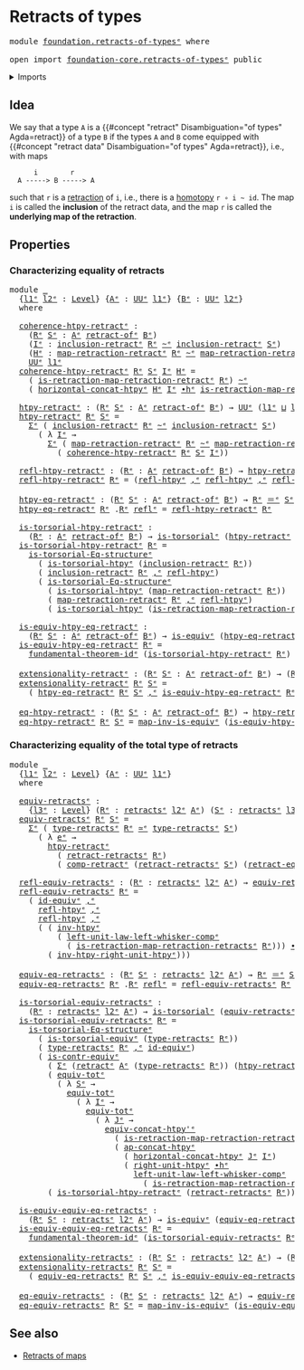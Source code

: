 # Retracts of types

<pre class="Agda"><a id="30" class="Keyword">module</a> <a id="37" href="foundation.retracts-of-types%25E1%25B5%2589.html" class="Module">foundation.retracts-of-typesᵉ</a> <a id="67" class="Keyword">where</a>

<a id="74" class="Keyword">open</a> <a id="79" class="Keyword">import</a> <a id="86" href="foundation-core.retracts-of-types%25E1%25B5%2589.html" class="Module">foundation-core.retracts-of-typesᵉ</a> <a id="121" class="Keyword">public</a>
</pre>
<details><summary>Imports</summary>

<pre class="Agda"><a id="178" class="Keyword">open</a> <a id="183" class="Keyword">import</a> <a id="190" href="foundation.dependent-pair-types%25E1%25B5%2589.html" class="Module">foundation.dependent-pair-typesᵉ</a>
<a id="223" class="Keyword">open</a> <a id="228" class="Keyword">import</a> <a id="235" href="foundation.equivalences%25E1%25B5%2589.html" class="Module">foundation.equivalencesᵉ</a>
<a id="260" class="Keyword">open</a> <a id="265" class="Keyword">import</a> <a id="272" href="foundation.fundamental-theorem-of-identity-types%25E1%25B5%2589.html" class="Module">foundation.fundamental-theorem-of-identity-typesᵉ</a>
<a id="322" class="Keyword">open</a> <a id="327" class="Keyword">import</a> <a id="334" href="foundation.homotopies%25E1%25B5%2589.html" class="Module">foundation.homotopiesᵉ</a>
<a id="357" class="Keyword">open</a> <a id="362" class="Keyword">import</a> <a id="369" href="foundation.homotopy-algebra%25E1%25B5%2589.html" class="Module">foundation.homotopy-algebraᵉ</a>
<a id="398" class="Keyword">open</a> <a id="403" class="Keyword">import</a> <a id="410" href="foundation.homotopy-induction%25E1%25B5%2589.html" class="Module">foundation.homotopy-inductionᵉ</a>
<a id="441" class="Keyword">open</a> <a id="446" class="Keyword">import</a> <a id="453" href="foundation.structure-identity-principle%25E1%25B5%2589.html" class="Module">foundation.structure-identity-principleᵉ</a>
<a id="494" class="Keyword">open</a> <a id="499" class="Keyword">import</a> <a id="506" href="foundation.univalence%25E1%25B5%2589.html" class="Module">foundation.univalenceᵉ</a>
<a id="529" class="Keyword">open</a> <a id="534" class="Keyword">import</a> <a id="541" href="foundation.universe-levels%25E1%25B5%2589.html" class="Module">foundation.universe-levelsᵉ</a>
<a id="569" class="Keyword">open</a> <a id="574" class="Keyword">import</a> <a id="581" href="foundation.whiskering-homotopies-composition%25E1%25B5%2589.html" class="Module">foundation.whiskering-homotopies-compositionᵉ</a>

<a id="628" class="Keyword">open</a> <a id="633" class="Keyword">import</a> <a id="640" href="foundation-core.contractible-types%25E1%25B5%2589.html" class="Module">foundation-core.contractible-typesᵉ</a>
<a id="676" class="Keyword">open</a> <a id="681" class="Keyword">import</a> <a id="688" href="foundation-core.functoriality-dependent-pair-types%25E1%25B5%2589.html" class="Module">foundation-core.functoriality-dependent-pair-typesᵉ</a>
<a id="740" class="Keyword">open</a> <a id="745" class="Keyword">import</a> <a id="752" href="foundation-core.identity-types%25E1%25B5%2589.html" class="Module">foundation-core.identity-typesᵉ</a>
<a id="784" class="Keyword">open</a> <a id="789" class="Keyword">import</a> <a id="796" href="foundation-core.torsorial-type-families%25E1%25B5%2589.html" class="Module">foundation-core.torsorial-type-familiesᵉ</a>
</pre>
</details>

## Idea

We say that a type `A` is a
{{#concept "retract" Disambiguation="of types" Agda=retract}} of a type `B` if
the types `A` and `B` come equipped with
{{#concept "retract data" Disambiguation="of types" Agda=retract}}, i.e., with
maps

```text
      i        r
  A -----> B -----> A
```

such that `r` is a [retraction](foundation-core.retractions.md) of `i`, i.e.,
there is a [homotopy](foundation-core.homotopies.md) `r ∘ i ~ id`. The map `i`
is called the **inclusion** of the retract data, and the map `r` is called the
**underlying map of the retraction**.

## Properties

### Characterizing equality of retracts

<pre class="Agda"><a id="1487" class="Keyword">module</a> <a id="1494" href="foundation.retracts-of-types%25E1%25B5%2589.html#1494" class="Module">_</a>
  <a id="1498" class="Symbol">{</a><a id="1499" href="foundation.retracts-of-types%25E1%25B5%2589.html#1499" class="Bound">l1ᵉ</a> <a id="1503" href="foundation.retracts-of-types%25E1%25B5%2589.html#1503" class="Bound">l2ᵉ</a> <a id="1507" class="Symbol">:</a> <a id="1509" href="Agda.Primitive.html#742" class="Postulate">Level</a><a id="1514" class="Symbol">}</a> <a id="1516" class="Symbol">{</a><a id="1517" href="foundation.retracts-of-types%25E1%25B5%2589.html#1517" class="Bound">Aᵉ</a> <a id="1520" class="Symbol">:</a> <a id="1522" href="Agda.Primitive.html#429" class="Primitive">UUᵉ</a> <a id="1526" href="foundation.retracts-of-types%25E1%25B5%2589.html#1499" class="Bound">l1ᵉ</a><a id="1529" class="Symbol">}</a> <a id="1531" class="Symbol">{</a><a id="1532" href="foundation.retracts-of-types%25E1%25B5%2589.html#1532" class="Bound">Bᵉ</a> <a id="1535" class="Symbol">:</a> <a id="1537" href="Agda.Primitive.html#429" class="Primitive">UUᵉ</a> <a id="1541" href="foundation.retracts-of-types%25E1%25B5%2589.html#1503" class="Bound">l2ᵉ</a><a id="1544" class="Symbol">}</a>
  <a id="1548" class="Keyword">where</a>

  <a id="1557" href="foundation.retracts-of-types%25E1%25B5%2589.html#1557" class="Function">coherence-htpy-retractᵉ</a> <a id="1581" class="Symbol">:</a>
    <a id="1587" class="Symbol">(</a><a id="1588" href="foundation.retracts-of-types%25E1%25B5%2589.html#1588" class="Bound">Rᵉ</a> <a id="1591" href="foundation.retracts-of-types%25E1%25B5%2589.html#1591" class="Bound">Sᵉ</a> <a id="1594" class="Symbol">:</a> <a id="1596" href="foundation.retracts-of-types%25E1%25B5%2589.html#1517" class="Bound">Aᵉ</a> <a id="1599" href="foundation-core.retracts-of-types%25E1%25B5%2589.html#1785" class="Function Operator">retract-ofᵉ</a> <a id="1611" href="foundation.retracts-of-types%25E1%25B5%2589.html#1532" class="Bound">Bᵉ</a><a id="1613" class="Symbol">)</a>
    <a id="1619" class="Symbol">(</a><a id="1620" href="foundation.retracts-of-types%25E1%25B5%2589.html#1620" class="Bound">Iᵉ</a> <a id="1623" class="Symbol">:</a> <a id="1625" href="foundation-core.retracts-of-types%25E1%25B5%2589.html#1987" class="Function">inclusion-retractᵉ</a> <a id="1644" href="foundation.retracts-of-types%25E1%25B5%2589.html#1588" class="Bound">Rᵉ</a> <a id="1647" href="foundation-core.homotopies%25E1%25B5%2589.html#2800" class="Function Operator">~ᵉ</a> <a id="1650" href="foundation-core.retracts-of-types%25E1%25B5%2589.html#1987" class="Function">inclusion-retractᵉ</a> <a id="1669" href="foundation.retracts-of-types%25E1%25B5%2589.html#1591" class="Bound">Sᵉ</a><a id="1671" class="Symbol">)</a>
    <a id="1677" class="Symbol">(</a><a id="1678" href="foundation.retracts-of-types%25E1%25B5%2589.html#1678" class="Bound">Hᵉ</a> <a id="1681" class="Symbol">:</a> <a id="1683" href="foundation-core.retracts-of-types%25E1%25B5%2589.html#2138" class="Function">map-retraction-retractᵉ</a> <a id="1707" href="foundation.retracts-of-types%25E1%25B5%2589.html#1588" class="Bound">Rᵉ</a> <a id="1710" href="foundation-core.homotopies%25E1%25B5%2589.html#2800" class="Function Operator">~ᵉ</a> <a id="1713" href="foundation-core.retracts-of-types%25E1%25B5%2589.html#2138" class="Function">map-retraction-retractᵉ</a> <a id="1737" href="foundation.retracts-of-types%25E1%25B5%2589.html#1591" class="Bound">Sᵉ</a><a id="1739" class="Symbol">)</a> <a id="1741" class="Symbol">→</a>
    <a id="1747" href="Agda.Primitive.html#429" class="Primitive">UUᵉ</a> <a id="1751" href="foundation.retracts-of-types%25E1%25B5%2589.html#1499" class="Bound">l1ᵉ</a>
  <a id="1757" href="foundation.retracts-of-types%25E1%25B5%2589.html#1557" class="Function">coherence-htpy-retractᵉ</a> <a id="1781" href="foundation.retracts-of-types%25E1%25B5%2589.html#1781" class="Bound">Rᵉ</a> <a id="1784" href="foundation.retracts-of-types%25E1%25B5%2589.html#1784" class="Bound">Sᵉ</a> <a id="1787" href="foundation.retracts-of-types%25E1%25B5%2589.html#1787" class="Bound">Iᵉ</a> <a id="1790" href="foundation.retracts-of-types%25E1%25B5%2589.html#1790" class="Bound">Hᵉ</a> <a id="1793" class="Symbol">=</a>
    <a id="1799" class="Symbol">(</a> <a id="1801" href="foundation-core.retracts-of-types%25E1%25B5%2589.html#2258" class="Function">is-retraction-map-retraction-retractᵉ</a> <a id="1839" href="foundation.retracts-of-types%25E1%25B5%2589.html#1781" class="Bound">Rᵉ</a><a id="1841" class="Symbol">)</a> <a id="1843" href="foundation-core.homotopies%25E1%25B5%2589.html#2800" class="Function Operator">~ᵉ</a>
    <a id="1850" class="Symbol">(</a> <a id="1852" href="foundation.homotopy-algebra%25E1%25B5%2589.html#895" class="Function">horizontal-concat-htpyᵉ</a> <a id="1876" href="foundation.retracts-of-types%25E1%25B5%2589.html#1790" class="Bound">Hᵉ</a> <a id="1879" href="foundation.retracts-of-types%25E1%25B5%2589.html#1787" class="Bound">Iᵉ</a> <a id="1882" href="foundation-core.homotopies%25E1%25B5%2589.html#3445" class="Function Operator">∙hᵉ</a> <a id="1886" href="foundation-core.retracts-of-types%25E1%25B5%2589.html#2258" class="Function">is-retraction-map-retraction-retractᵉ</a> <a id="1924" href="foundation.retracts-of-types%25E1%25B5%2589.html#1784" class="Bound">Sᵉ</a><a id="1926" class="Symbol">)</a>

  <a id="1931" href="foundation.retracts-of-types%25E1%25B5%2589.html#1931" class="Function">htpy-retractᵉ</a> <a id="1945" class="Symbol">:</a> <a id="1947" class="Symbol">(</a><a id="1948" href="foundation.retracts-of-types%25E1%25B5%2589.html#1948" class="Bound">Rᵉ</a> <a id="1951" href="foundation.retracts-of-types%25E1%25B5%2589.html#1951" class="Bound">Sᵉ</a> <a id="1954" class="Symbol">:</a> <a id="1956" href="foundation.retracts-of-types%25E1%25B5%2589.html#1517" class="Bound">Aᵉ</a> <a id="1959" href="foundation-core.retracts-of-types%25E1%25B5%2589.html#1785" class="Function Operator">retract-ofᵉ</a> <a id="1971" href="foundation.retracts-of-types%25E1%25B5%2589.html#1532" class="Bound">Bᵉ</a><a id="1973" class="Symbol">)</a> <a id="1975" class="Symbol">→</a> <a id="1977" href="Agda.Primitive.html#429" class="Primitive">UUᵉ</a> <a id="1981" class="Symbol">(</a><a id="1982" href="foundation.retracts-of-types%25E1%25B5%2589.html#1499" class="Bound">l1ᵉ</a> <a id="1986" href="Agda.Primitive.html#961" class="Primitive Operator">⊔</a> <a id="1988" href="foundation.retracts-of-types%25E1%25B5%2589.html#1503" class="Bound">l2ᵉ</a><a id="1991" class="Symbol">)</a>
  <a id="1995" href="foundation.retracts-of-types%25E1%25B5%2589.html#1931" class="Function">htpy-retractᵉ</a> <a id="2009" href="foundation.retracts-of-types%25E1%25B5%2589.html#2009" class="Bound">Rᵉ</a> <a id="2012" href="foundation.retracts-of-types%25E1%25B5%2589.html#2012" class="Bound">Sᵉ</a> <a id="2015" class="Symbol">=</a>
    <a id="2021" href="foundation.dependent-pair-types%25E1%25B5%2589.html#585" class="Record">Σᵉ</a> <a id="2024" class="Symbol">(</a> <a id="2026" href="foundation-core.retracts-of-types%25E1%25B5%2589.html#1987" class="Function">inclusion-retractᵉ</a> <a id="2045" href="foundation.retracts-of-types%25E1%25B5%2589.html#2009" class="Bound">Rᵉ</a> <a id="2048" href="foundation-core.homotopies%25E1%25B5%2589.html#2800" class="Function Operator">~ᵉ</a> <a id="2051" href="foundation-core.retracts-of-types%25E1%25B5%2589.html#1987" class="Function">inclusion-retractᵉ</a> <a id="2070" href="foundation.retracts-of-types%25E1%25B5%2589.html#2012" class="Bound">Sᵉ</a><a id="2072" class="Symbol">)</a>
      <a id="2080" class="Symbol">(</a> <a id="2082" class="Symbol">λ</a> <a id="2084" href="foundation.retracts-of-types%25E1%25B5%2589.html#2084" class="Bound">Iᵉ</a> <a id="2087" class="Symbol">→</a>
        <a id="2097" href="foundation.dependent-pair-types%25E1%25B5%2589.html#585" class="Record">Σᵉ</a> <a id="2100" class="Symbol">(</a> <a id="2102" href="foundation-core.retracts-of-types%25E1%25B5%2589.html#2138" class="Function">map-retraction-retractᵉ</a> <a id="2126" href="foundation.retracts-of-types%25E1%25B5%2589.html#2009" class="Bound">Rᵉ</a> <a id="2129" href="foundation-core.homotopies%25E1%25B5%2589.html#2800" class="Function Operator">~ᵉ</a> <a id="2132" href="foundation-core.retracts-of-types%25E1%25B5%2589.html#2138" class="Function">map-retraction-retractᵉ</a> <a id="2156" href="foundation.retracts-of-types%25E1%25B5%2589.html#2012" class="Bound">Sᵉ</a><a id="2158" class="Symbol">)</a>
          <a id="2170" class="Symbol">(</a> <a id="2172" href="foundation.retracts-of-types%25E1%25B5%2589.html#1557" class="Function">coherence-htpy-retractᵉ</a> <a id="2196" href="foundation.retracts-of-types%25E1%25B5%2589.html#2009" class="Bound">Rᵉ</a> <a id="2199" href="foundation.retracts-of-types%25E1%25B5%2589.html#2012" class="Bound">Sᵉ</a> <a id="2202" href="foundation.retracts-of-types%25E1%25B5%2589.html#2084" class="Bound">Iᵉ</a><a id="2204" class="Symbol">))</a>

  <a id="2210" href="foundation.retracts-of-types%25E1%25B5%2589.html#2210" class="Function">refl-htpy-retractᵉ</a> <a id="2229" class="Symbol">:</a> <a id="2231" class="Symbol">(</a><a id="2232" href="foundation.retracts-of-types%25E1%25B5%2589.html#2232" class="Bound">Rᵉ</a> <a id="2235" class="Symbol">:</a> <a id="2237" href="foundation.retracts-of-types%25E1%25B5%2589.html#1517" class="Bound">Aᵉ</a> <a id="2240" href="foundation-core.retracts-of-types%25E1%25B5%2589.html#1785" class="Function Operator">retract-ofᵉ</a> <a id="2252" href="foundation.retracts-of-types%25E1%25B5%2589.html#1532" class="Bound">Bᵉ</a><a id="2254" class="Symbol">)</a> <a id="2256" class="Symbol">→</a> <a id="2258" href="foundation.retracts-of-types%25E1%25B5%2589.html#1931" class="Function">htpy-retractᵉ</a> <a id="2272" href="foundation.retracts-of-types%25E1%25B5%2589.html#2232" class="Bound">Rᵉ</a> <a id="2275" href="foundation.retracts-of-types%25E1%25B5%2589.html#2232" class="Bound">Rᵉ</a>
  <a id="2280" href="foundation.retracts-of-types%25E1%25B5%2589.html#2210" class="Function">refl-htpy-retractᵉ</a> <a id="2299" href="foundation.retracts-of-types%25E1%25B5%2589.html#2299" class="Bound">Rᵉ</a> <a id="2302" class="Symbol">=</a> <a id="2304" class="Symbol">(</a><a id="2305" href="foundation-core.homotopies%25E1%25B5%2589.html#3017" class="Function">refl-htpyᵉ</a> <a id="2316" href="foundation.dependent-pair-types%25E1%25B5%2589.html#788" class="InductiveConstructor Operator">,ᵉ</a> <a id="2319" href="foundation-core.homotopies%25E1%25B5%2589.html#3017" class="Function">refl-htpyᵉ</a> <a id="2330" href="foundation.dependent-pair-types%25E1%25B5%2589.html#788" class="InductiveConstructor Operator">,ᵉ</a> <a id="2333" href="foundation-core.homotopies%25E1%25B5%2589.html#3017" class="Function">refl-htpyᵉ</a><a id="2343" class="Symbol">)</a>

  <a id="2348" href="foundation.retracts-of-types%25E1%25B5%2589.html#2348" class="Function">htpy-eq-retractᵉ</a> <a id="2365" class="Symbol">:</a> <a id="2367" class="Symbol">(</a><a id="2368" href="foundation.retracts-of-types%25E1%25B5%2589.html#2368" class="Bound">Rᵉ</a> <a id="2371" href="foundation.retracts-of-types%25E1%25B5%2589.html#2371" class="Bound">Sᵉ</a> <a id="2374" class="Symbol">:</a> <a id="2376" href="foundation.retracts-of-types%25E1%25B5%2589.html#1517" class="Bound">Aᵉ</a> <a id="2379" href="foundation-core.retracts-of-types%25E1%25B5%2589.html#1785" class="Function Operator">retract-ofᵉ</a> <a id="2391" href="foundation.retracts-of-types%25E1%25B5%2589.html#1532" class="Bound">Bᵉ</a><a id="2393" class="Symbol">)</a> <a id="2395" class="Symbol">→</a> <a id="2397" href="foundation.retracts-of-types%25E1%25B5%2589.html#2368" class="Bound">Rᵉ</a> <a id="2400" href="foundation-core.identity-types%25E1%25B5%2589.html#2730" class="Function Operator">＝ᵉ</a> <a id="2403" href="foundation.retracts-of-types%25E1%25B5%2589.html#2371" class="Bound">Sᵉ</a> <a id="2406" class="Symbol">→</a> <a id="2408" href="foundation.retracts-of-types%25E1%25B5%2589.html#1931" class="Function">htpy-retractᵉ</a> <a id="2422" href="foundation.retracts-of-types%25E1%25B5%2589.html#2368" class="Bound">Rᵉ</a> <a id="2425" href="foundation.retracts-of-types%25E1%25B5%2589.html#2371" class="Bound">Sᵉ</a>
  <a id="2430" href="foundation.retracts-of-types%25E1%25B5%2589.html#2348" class="Function">htpy-eq-retractᵉ</a> <a id="2447" href="foundation.retracts-of-types%25E1%25B5%2589.html#2447" class="Bound">Rᵉ</a> <a id="2450" class="DottedPattern Symbol">.</a><a id="2451" href="foundation.retracts-of-types%25E1%25B5%2589.html#2447" class="DottedPattern Bound">Rᵉ</a> <a id="2454" href="foundation-core.identity-types%25E1%25B5%2589.html#2694" class="InductiveConstructor">reflᵉ</a> <a id="2460" class="Symbol">=</a> <a id="2462" href="foundation.retracts-of-types%25E1%25B5%2589.html#2210" class="Function">refl-htpy-retractᵉ</a> <a id="2481" href="foundation.retracts-of-types%25E1%25B5%2589.html#2447" class="Bound">Rᵉ</a>

  <a id="2487" href="foundation.retracts-of-types%25E1%25B5%2589.html#2487" class="Function">is-torsorial-htpy-retractᵉ</a> <a id="2514" class="Symbol">:</a>
    <a id="2520" class="Symbol">(</a><a id="2521" href="foundation.retracts-of-types%25E1%25B5%2589.html#2521" class="Bound">Rᵉ</a> <a id="2524" class="Symbol">:</a> <a id="2526" href="foundation.retracts-of-types%25E1%25B5%2589.html#1517" class="Bound">Aᵉ</a> <a id="2529" href="foundation-core.retracts-of-types%25E1%25B5%2589.html#1785" class="Function Operator">retract-ofᵉ</a> <a id="2541" href="foundation.retracts-of-types%25E1%25B5%2589.html#1532" class="Bound">Bᵉ</a><a id="2543" class="Symbol">)</a> <a id="2545" class="Symbol">→</a> <a id="2547" href="foundation-core.torsorial-type-families%25E1%25B5%2589.html#2479" class="Function">is-torsorialᵉ</a> <a id="2561" class="Symbol">(</a><a id="2562" href="foundation.retracts-of-types%25E1%25B5%2589.html#1931" class="Function">htpy-retractᵉ</a> <a id="2576" href="foundation.retracts-of-types%25E1%25B5%2589.html#2521" class="Bound">Rᵉ</a><a id="2578" class="Symbol">)</a>
  <a id="2582" href="foundation.retracts-of-types%25E1%25B5%2589.html#2487" class="Function">is-torsorial-htpy-retractᵉ</a> <a id="2609" href="foundation.retracts-of-types%25E1%25B5%2589.html#2609" class="Bound">Rᵉ</a> <a id="2612" class="Symbol">=</a>
    <a id="2618" href="foundation.structure-identity-principle%25E1%25B5%2589.html#1079" class="Function">is-torsorial-Eq-structureᵉ</a>
      <a id="2651" class="Symbol">(</a> <a id="2653" href="foundation.homotopy-induction%25E1%25B5%2589.html#2772" class="Function">is-torsorial-htpyᵉ</a> <a id="2672" class="Symbol">(</a><a id="2673" href="foundation-core.retracts-of-types%25E1%25B5%2589.html#1987" class="Function">inclusion-retractᵉ</a> <a id="2692" href="foundation.retracts-of-types%25E1%25B5%2589.html#2609" class="Bound">Rᵉ</a><a id="2694" class="Symbol">))</a>
      <a id="2703" class="Symbol">(</a> <a id="2705" href="foundation-core.retracts-of-types%25E1%25B5%2589.html#1987" class="Function">inclusion-retractᵉ</a> <a id="2724" href="foundation.retracts-of-types%25E1%25B5%2589.html#2609" class="Bound">Rᵉ</a> <a id="2727" href="foundation.dependent-pair-types%25E1%25B5%2589.html#788" class="InductiveConstructor Operator">,ᵉ</a> <a id="2730" href="foundation-core.homotopies%25E1%25B5%2589.html#3017" class="Function">refl-htpyᵉ</a><a id="2740" class="Symbol">)</a>
      <a id="2748" class="Symbol">(</a> <a id="2750" href="foundation.structure-identity-principle%25E1%25B5%2589.html#1079" class="Function">is-torsorial-Eq-structureᵉ</a>
        <a id="2785" class="Symbol">(</a> <a id="2787" href="foundation.homotopy-induction%25E1%25B5%2589.html#2772" class="Function">is-torsorial-htpyᵉ</a> <a id="2806" class="Symbol">(</a><a id="2807" href="foundation-core.retracts-of-types%25E1%25B5%2589.html#2138" class="Function">map-retraction-retractᵉ</a> <a id="2831" href="foundation.retracts-of-types%25E1%25B5%2589.html#2609" class="Bound">Rᵉ</a><a id="2833" class="Symbol">))</a>
        <a id="2844" class="Symbol">(</a> <a id="2846" href="foundation-core.retracts-of-types%25E1%25B5%2589.html#2138" class="Function">map-retraction-retractᵉ</a> <a id="2870" href="foundation.retracts-of-types%25E1%25B5%2589.html#2609" class="Bound">Rᵉ</a> <a id="2873" href="foundation.dependent-pair-types%25E1%25B5%2589.html#788" class="InductiveConstructor Operator">,ᵉ</a> <a id="2876" href="foundation-core.homotopies%25E1%25B5%2589.html#3017" class="Function">refl-htpyᵉ</a><a id="2886" class="Symbol">)</a>
        <a id="2896" class="Symbol">(</a> <a id="2898" href="foundation.homotopy-induction%25E1%25B5%2589.html#2772" class="Function">is-torsorial-htpyᵉ</a> <a id="2917" class="Symbol">(</a><a id="2918" href="foundation-core.retracts-of-types%25E1%25B5%2589.html#2258" class="Function">is-retraction-map-retraction-retractᵉ</a> <a id="2956" href="foundation.retracts-of-types%25E1%25B5%2589.html#2609" class="Bound">Rᵉ</a><a id="2958" class="Symbol">)))</a>

  <a id="2965" href="foundation.retracts-of-types%25E1%25B5%2589.html#2965" class="Function">is-equiv-htpy-eq-retractᵉ</a> <a id="2991" class="Symbol">:</a>
    <a id="2997" class="Symbol">(</a><a id="2998" href="foundation.retracts-of-types%25E1%25B5%2589.html#2998" class="Bound">Rᵉ</a> <a id="3001" href="foundation.retracts-of-types%25E1%25B5%2589.html#3001" class="Bound">Sᵉ</a> <a id="3004" class="Symbol">:</a> <a id="3006" href="foundation.retracts-of-types%25E1%25B5%2589.html#1517" class="Bound">Aᵉ</a> <a id="3009" href="foundation-core.retracts-of-types%25E1%25B5%2589.html#1785" class="Function Operator">retract-ofᵉ</a> <a id="3021" href="foundation.retracts-of-types%25E1%25B5%2589.html#1532" class="Bound">Bᵉ</a><a id="3023" class="Symbol">)</a> <a id="3025" class="Symbol">→</a> <a id="3027" href="foundation-core.equivalences%25E1%25B5%2589.html#1553" class="Function">is-equivᵉ</a> <a id="3037" class="Symbol">(</a><a id="3038" href="foundation.retracts-of-types%25E1%25B5%2589.html#2348" class="Function">htpy-eq-retractᵉ</a> <a id="3055" href="foundation.retracts-of-types%25E1%25B5%2589.html#2998" class="Bound">Rᵉ</a> <a id="3058" href="foundation.retracts-of-types%25E1%25B5%2589.html#3001" class="Bound">Sᵉ</a><a id="3060" class="Symbol">)</a>
  <a id="3064" href="foundation.retracts-of-types%25E1%25B5%2589.html#2965" class="Function">is-equiv-htpy-eq-retractᵉ</a> <a id="3090" href="foundation.retracts-of-types%25E1%25B5%2589.html#3090" class="Bound">Rᵉ</a> <a id="3093" class="Symbol">=</a>
    <a id="3099" href="foundation.fundamental-theorem-of-identity-types%25E1%25B5%2589.html#2064" class="Function">fundamental-theorem-idᵉ</a> <a id="3123" class="Symbol">(</a><a id="3124" href="foundation.retracts-of-types%25E1%25B5%2589.html#2487" class="Function">is-torsorial-htpy-retractᵉ</a> <a id="3151" href="foundation.retracts-of-types%25E1%25B5%2589.html#3090" class="Bound">Rᵉ</a><a id="3153" class="Symbol">)</a> <a id="3155" class="Symbol">(</a><a id="3156" href="foundation.retracts-of-types%25E1%25B5%2589.html#2348" class="Function">htpy-eq-retractᵉ</a> <a id="3173" href="foundation.retracts-of-types%25E1%25B5%2589.html#3090" class="Bound">Rᵉ</a><a id="3175" class="Symbol">)</a>

  <a id="3180" href="foundation.retracts-of-types%25E1%25B5%2589.html#3180" class="Function">extensionality-retractᵉ</a> <a id="3204" class="Symbol">:</a> <a id="3206" class="Symbol">(</a><a id="3207" href="foundation.retracts-of-types%25E1%25B5%2589.html#3207" class="Bound">Rᵉ</a> <a id="3210" href="foundation.retracts-of-types%25E1%25B5%2589.html#3210" class="Bound">Sᵉ</a> <a id="3213" class="Symbol">:</a> <a id="3215" href="foundation.retracts-of-types%25E1%25B5%2589.html#1517" class="Bound">Aᵉ</a> <a id="3218" href="foundation-core.retracts-of-types%25E1%25B5%2589.html#1785" class="Function Operator">retract-ofᵉ</a> <a id="3230" href="foundation.retracts-of-types%25E1%25B5%2589.html#1532" class="Bound">Bᵉ</a><a id="3232" class="Symbol">)</a> <a id="3234" class="Symbol">→</a> <a id="3236" class="Symbol">(</a><a id="3237" href="foundation.retracts-of-types%25E1%25B5%2589.html#3207" class="Bound">Rᵉ</a> <a id="3240" href="foundation-core.identity-types%25E1%25B5%2589.html#2730" class="Function Operator">＝ᵉ</a> <a id="3243" href="foundation.retracts-of-types%25E1%25B5%2589.html#3210" class="Bound">Sᵉ</a><a id="3245" class="Symbol">)</a> <a id="3247" href="foundation-core.equivalences%25E1%25B5%2589.html#2662" class="Function Operator">≃ᵉ</a> <a id="3250" href="foundation.retracts-of-types%25E1%25B5%2589.html#1931" class="Function">htpy-retractᵉ</a> <a id="3264" href="foundation.retracts-of-types%25E1%25B5%2589.html#3207" class="Bound">Rᵉ</a> <a id="3267" href="foundation.retracts-of-types%25E1%25B5%2589.html#3210" class="Bound">Sᵉ</a>
  <a id="3272" href="foundation.retracts-of-types%25E1%25B5%2589.html#3180" class="Function">extensionality-retractᵉ</a> <a id="3296" href="foundation.retracts-of-types%25E1%25B5%2589.html#3296" class="Bound">Rᵉ</a> <a id="3299" href="foundation.retracts-of-types%25E1%25B5%2589.html#3299" class="Bound">Sᵉ</a> <a id="3302" class="Symbol">=</a>
    <a id="3308" class="Symbol">(</a> <a id="3310" href="foundation.retracts-of-types%25E1%25B5%2589.html#2348" class="Function">htpy-eq-retractᵉ</a> <a id="3327" href="foundation.retracts-of-types%25E1%25B5%2589.html#3296" class="Bound">Rᵉ</a> <a id="3330" href="foundation.retracts-of-types%25E1%25B5%2589.html#3299" class="Bound">Sᵉ</a> <a id="3333" href="foundation.dependent-pair-types%25E1%25B5%2589.html#788" class="InductiveConstructor Operator">,ᵉ</a> <a id="3336" href="foundation.retracts-of-types%25E1%25B5%2589.html#2965" class="Function">is-equiv-htpy-eq-retractᵉ</a> <a id="3362" href="foundation.retracts-of-types%25E1%25B5%2589.html#3296" class="Bound">Rᵉ</a> <a id="3365" href="foundation.retracts-of-types%25E1%25B5%2589.html#3299" class="Bound">Sᵉ</a><a id="3367" class="Symbol">)</a>

  <a id="3372" href="foundation.retracts-of-types%25E1%25B5%2589.html#3372" class="Function">eq-htpy-retractᵉ</a> <a id="3389" class="Symbol">:</a> <a id="3391" class="Symbol">(</a><a id="3392" href="foundation.retracts-of-types%25E1%25B5%2589.html#3392" class="Bound">Rᵉ</a> <a id="3395" href="foundation.retracts-of-types%25E1%25B5%2589.html#3395" class="Bound">Sᵉ</a> <a id="3398" class="Symbol">:</a> <a id="3400" href="foundation.retracts-of-types%25E1%25B5%2589.html#1517" class="Bound">Aᵉ</a> <a id="3403" href="foundation-core.retracts-of-types%25E1%25B5%2589.html#1785" class="Function Operator">retract-ofᵉ</a> <a id="3415" href="foundation.retracts-of-types%25E1%25B5%2589.html#1532" class="Bound">Bᵉ</a><a id="3417" class="Symbol">)</a> <a id="3419" class="Symbol">→</a> <a id="3421" href="foundation.retracts-of-types%25E1%25B5%2589.html#1931" class="Function">htpy-retractᵉ</a> <a id="3435" href="foundation.retracts-of-types%25E1%25B5%2589.html#3392" class="Bound">Rᵉ</a> <a id="3438" href="foundation.retracts-of-types%25E1%25B5%2589.html#3395" class="Bound">Sᵉ</a> <a id="3441" class="Symbol">→</a> <a id="3443" href="foundation.retracts-of-types%25E1%25B5%2589.html#3392" class="Bound">Rᵉ</a> <a id="3446" href="foundation-core.identity-types%25E1%25B5%2589.html#2730" class="Function Operator">＝ᵉ</a> <a id="3449" href="foundation.retracts-of-types%25E1%25B5%2589.html#3395" class="Bound">Sᵉ</a>
  <a id="3454" href="foundation.retracts-of-types%25E1%25B5%2589.html#3372" class="Function">eq-htpy-retractᵉ</a> <a id="3471" href="foundation.retracts-of-types%25E1%25B5%2589.html#3471" class="Bound">Rᵉ</a> <a id="3474" href="foundation.retracts-of-types%25E1%25B5%2589.html#3474" class="Bound">Sᵉ</a> <a id="3477" class="Symbol">=</a> <a id="3479" href="foundation-core.equivalences%25E1%25B5%2589.html#7383" class="Function">map-inv-is-equivᵉ</a> <a id="3497" class="Symbol">(</a><a id="3498" href="foundation.retracts-of-types%25E1%25B5%2589.html#2965" class="Function">is-equiv-htpy-eq-retractᵉ</a> <a id="3524" href="foundation.retracts-of-types%25E1%25B5%2589.html#3471" class="Bound">Rᵉ</a> <a id="3527" href="foundation.retracts-of-types%25E1%25B5%2589.html#3474" class="Bound">Sᵉ</a><a id="3529" class="Symbol">)</a>
</pre>
### Characterizing equality of the total type of retracts

<pre class="Agda"><a id="3603" class="Keyword">module</a> <a id="3610" href="foundation.retracts-of-types%25E1%25B5%2589.html#3610" class="Module">_</a>
  <a id="3614" class="Symbol">{</a><a id="3615" href="foundation.retracts-of-types%25E1%25B5%2589.html#3615" class="Bound">l1ᵉ</a> <a id="3619" href="foundation.retracts-of-types%25E1%25B5%2589.html#3619" class="Bound">l2ᵉ</a> <a id="3623" class="Symbol">:</a> <a id="3625" href="Agda.Primitive.html#742" class="Postulate">Level</a><a id="3630" class="Symbol">}</a> <a id="3632" class="Symbol">{</a><a id="3633" href="foundation.retracts-of-types%25E1%25B5%2589.html#3633" class="Bound">Aᵉ</a> <a id="3636" class="Symbol">:</a> <a id="3638" href="Agda.Primitive.html#429" class="Primitive">UUᵉ</a> <a id="3642" href="foundation.retracts-of-types%25E1%25B5%2589.html#3615" class="Bound">l1ᵉ</a><a id="3645" class="Symbol">}</a>
  <a id="3649" class="Keyword">where</a>

  <a id="3658" href="foundation.retracts-of-types%25E1%25B5%2589.html#3658" class="Function">equiv-retractsᵉ</a> <a id="3674" class="Symbol">:</a>
    <a id="3680" class="Symbol">{</a><a id="3681" href="foundation.retracts-of-types%25E1%25B5%2589.html#3681" class="Bound">l3ᵉ</a> <a id="3685" class="Symbol">:</a> <a id="3687" href="Agda.Primitive.html#742" class="Postulate">Level</a><a id="3692" class="Symbol">}</a> <a id="3694" class="Symbol">(</a><a id="3695" href="foundation.retracts-of-types%25E1%25B5%2589.html#3695" class="Bound">Rᵉ</a> <a id="3698" class="Symbol">:</a> <a id="3700" href="foundation-core.retracts-of-types%25E1%25B5%2589.html#2685" class="Function">retractsᵉ</a> <a id="3710" href="foundation.retracts-of-types%25E1%25B5%2589.html#3619" class="Bound">l2ᵉ</a> <a id="3714" href="foundation.retracts-of-types%25E1%25B5%2589.html#3633" class="Bound">Aᵉ</a><a id="3716" class="Symbol">)</a> <a id="3718" class="Symbol">(</a><a id="3719" href="foundation.retracts-of-types%25E1%25B5%2589.html#3719" class="Bound">Sᵉ</a> <a id="3722" class="Symbol">:</a> <a id="3724" href="foundation-core.retracts-of-types%25E1%25B5%2589.html#2685" class="Function">retractsᵉ</a> <a id="3734" href="foundation.retracts-of-types%25E1%25B5%2589.html#3681" class="Bound">l3ᵉ</a> <a id="3738" href="foundation.retracts-of-types%25E1%25B5%2589.html#3633" class="Bound">Aᵉ</a><a id="3740" class="Symbol">)</a> <a id="3742" class="Symbol">→</a> <a id="3744" href="Agda.Primitive.html#429" class="Primitive">UUᵉ</a> <a id="3748" class="Symbol">(</a><a id="3749" href="foundation.retracts-of-types%25E1%25B5%2589.html#3615" class="Bound">l1ᵉ</a> <a id="3753" href="Agda.Primitive.html#961" class="Primitive Operator">⊔</a> <a id="3755" href="foundation.retracts-of-types%25E1%25B5%2589.html#3619" class="Bound">l2ᵉ</a> <a id="3759" href="Agda.Primitive.html#961" class="Primitive Operator">⊔</a> <a id="3761" href="foundation.retracts-of-types%25E1%25B5%2589.html#3681" class="Bound">l3ᵉ</a><a id="3764" class="Symbol">)</a>
  <a id="3768" href="foundation.retracts-of-types%25E1%25B5%2589.html#3658" class="Function">equiv-retractsᵉ</a> <a id="3784" href="foundation.retracts-of-types%25E1%25B5%2589.html#3784" class="Bound">Rᵉ</a> <a id="3787" href="foundation.retracts-of-types%25E1%25B5%2589.html#3787" class="Bound">Sᵉ</a> <a id="3790" class="Symbol">=</a>
    <a id="3796" href="foundation.dependent-pair-types%25E1%25B5%2589.html#585" class="Record">Σᵉ</a> <a id="3799" class="Symbol">(</a> <a id="3801" href="foundation-core.retracts-of-types%25E1%25B5%2589.html#2893" class="Function">type-retractsᵉ</a> <a id="3816" href="foundation.retracts-of-types%25E1%25B5%2589.html#3784" class="Bound">Rᵉ</a> <a id="3819" href="foundation-core.equivalences%25E1%25B5%2589.html#2662" class="Function Operator">≃ᵉ</a> <a id="3822" href="foundation-core.retracts-of-types%25E1%25B5%2589.html#2893" class="Function">type-retractsᵉ</a> <a id="3837" href="foundation.retracts-of-types%25E1%25B5%2589.html#3787" class="Bound">Sᵉ</a><a id="3839" class="Symbol">)</a>
      <a id="3847" class="Symbol">(</a> <a id="3849" class="Symbol">λ</a> <a id="3851" href="foundation.retracts-of-types%25E1%25B5%2589.html#3851" class="Bound">eᵉ</a> <a id="3854" class="Symbol">→</a>
        <a id="3864" href="foundation.retracts-of-types%25E1%25B5%2589.html#1931" class="Function">htpy-retractᵉ</a>
          <a id="3888" class="Symbol">(</a> <a id="3890" href="foundation-core.retracts-of-types%25E1%25B5%2589.html#2948" class="Function">retract-retractsᵉ</a> <a id="3908" href="foundation.retracts-of-types%25E1%25B5%2589.html#3784" class="Bound">Rᵉ</a><a id="3910" class="Symbol">)</a>
          <a id="3922" class="Symbol">(</a> <a id="3924" href="foundation-core.retracts-of-types%25E1%25B5%2589.html#5536" class="Function">comp-retractᵉ</a> <a id="3938" class="Symbol">(</a><a id="3939" href="foundation-core.retracts-of-types%25E1%25B5%2589.html#2948" class="Function">retract-retractsᵉ</a> <a id="3957" href="foundation.retracts-of-types%25E1%25B5%2589.html#3787" class="Bound">Sᵉ</a><a id="3959" class="Symbol">)</a> <a id="3961" class="Symbol">(</a><a id="3962" href="foundation.equivalences%25E1%25B5%2589.html#4424" class="Function">retract-equivᵉ</a> <a id="3977" href="foundation.retracts-of-types%25E1%25B5%2589.html#3851" class="Bound">eᵉ</a><a id="3979" class="Symbol">)))</a>

  <a id="3986" href="foundation.retracts-of-types%25E1%25B5%2589.html#3986" class="Function">refl-equiv-retractsᵉ</a> <a id="4007" class="Symbol">:</a> <a id="4009" class="Symbol">(</a><a id="4010" href="foundation.retracts-of-types%25E1%25B5%2589.html#4010" class="Bound">Rᵉ</a> <a id="4013" class="Symbol">:</a> <a id="4015" href="foundation-core.retracts-of-types%25E1%25B5%2589.html#2685" class="Function">retractsᵉ</a> <a id="4025" href="foundation.retracts-of-types%25E1%25B5%2589.html#3619" class="Bound">l2ᵉ</a> <a id="4029" href="foundation.retracts-of-types%25E1%25B5%2589.html#3633" class="Bound">Aᵉ</a><a id="4031" class="Symbol">)</a> <a id="4033" class="Symbol">→</a> <a id="4035" href="foundation.retracts-of-types%25E1%25B5%2589.html#3658" class="Function">equiv-retractsᵉ</a> <a id="4051" href="foundation.retracts-of-types%25E1%25B5%2589.html#4010" class="Bound">Rᵉ</a> <a id="4054" href="foundation.retracts-of-types%25E1%25B5%2589.html#4010" class="Bound">Rᵉ</a>
  <a id="4059" href="foundation.retracts-of-types%25E1%25B5%2589.html#3986" class="Function">refl-equiv-retractsᵉ</a> <a id="4080" href="foundation.retracts-of-types%25E1%25B5%2589.html#4080" class="Bound">Rᵉ</a> <a id="4083" class="Symbol">=</a>
    <a id="4089" class="Symbol">(</a> <a id="4091" href="foundation-core.equivalences%25E1%25B5%2589.html#4139" class="Function">id-equivᵉ</a> <a id="4101" href="foundation.dependent-pair-types%25E1%25B5%2589.html#788" class="InductiveConstructor Operator">,ᵉ</a>
      <a id="4110" href="foundation-core.homotopies%25E1%25B5%2589.html#3017" class="Function">refl-htpyᵉ</a> <a id="4121" href="foundation.dependent-pair-types%25E1%25B5%2589.html#788" class="InductiveConstructor Operator">,ᵉ</a>
      <a id="4130" href="foundation-core.homotopies%25E1%25B5%2589.html#3017" class="Function">refl-htpyᵉ</a> <a id="4141" href="foundation.dependent-pair-types%25E1%25B5%2589.html#788" class="InductiveConstructor Operator">,ᵉ</a>
      <a id="4150" class="Symbol">(</a> <a id="4152" class="Symbol">(</a> <a id="4154" href="foundation-core.homotopies%25E1%25B5%2589.html#3214" class="Function">inv-htpyᵉ</a>
          <a id="4174" class="Symbol">(</a> <a id="4176" href="foundation.whiskering-homotopies-composition%25E1%25B5%2589.html#4335" class="Function">left-unit-law-left-whisker-compᵉ</a>
            <a id="4221" class="Symbol">(</a> <a id="4223" href="foundation-core.retracts-of-types%25E1%25B5%2589.html#3379" class="Function">is-retraction-map-retraction-retractsᵉ</a> <a id="4262" href="foundation.retracts-of-types%25E1%25B5%2589.html#4080" class="Bound">Rᵉ</a><a id="4264" class="Symbol">)))</a> <a id="4268" href="foundation-core.homotopies%25E1%25B5%2589.html#3445" class="Function Operator">∙hᵉ</a>
        <a id="4280" class="Symbol">(</a> <a id="4282" href="foundation-core.homotopies%25E1%25B5%2589.html#5931" class="Function">inv-htpy-right-unit-htpyᵉ</a><a id="4307" class="Symbol">)))</a>

  <a id="4314" href="foundation.retracts-of-types%25E1%25B5%2589.html#4314" class="Function">equiv-eq-retractsᵉ</a> <a id="4333" class="Symbol">:</a> <a id="4335" class="Symbol">(</a><a id="4336" href="foundation.retracts-of-types%25E1%25B5%2589.html#4336" class="Bound">Rᵉ</a> <a id="4339" href="foundation.retracts-of-types%25E1%25B5%2589.html#4339" class="Bound">Sᵉ</a> <a id="4342" class="Symbol">:</a> <a id="4344" href="foundation-core.retracts-of-types%25E1%25B5%2589.html#2685" class="Function">retractsᵉ</a> <a id="4354" href="foundation.retracts-of-types%25E1%25B5%2589.html#3619" class="Bound">l2ᵉ</a> <a id="4358" href="foundation.retracts-of-types%25E1%25B5%2589.html#3633" class="Bound">Aᵉ</a><a id="4360" class="Symbol">)</a> <a id="4362" class="Symbol">→</a> <a id="4364" href="foundation.retracts-of-types%25E1%25B5%2589.html#4336" class="Bound">Rᵉ</a> <a id="4367" href="foundation-core.identity-types%25E1%25B5%2589.html#2730" class="Function Operator">＝ᵉ</a> <a id="4370" href="foundation.retracts-of-types%25E1%25B5%2589.html#4339" class="Bound">Sᵉ</a> <a id="4373" class="Symbol">→</a> <a id="4375" href="foundation.retracts-of-types%25E1%25B5%2589.html#3658" class="Function">equiv-retractsᵉ</a> <a id="4391" href="foundation.retracts-of-types%25E1%25B5%2589.html#4336" class="Bound">Rᵉ</a> <a id="4394" href="foundation.retracts-of-types%25E1%25B5%2589.html#4339" class="Bound">Sᵉ</a>
  <a id="4399" href="foundation.retracts-of-types%25E1%25B5%2589.html#4314" class="Function">equiv-eq-retractsᵉ</a> <a id="4418" href="foundation.retracts-of-types%25E1%25B5%2589.html#4418" class="Bound">Rᵉ</a> <a id="4421" class="DottedPattern Symbol">.</a><a id="4422" href="foundation.retracts-of-types%25E1%25B5%2589.html#4418" class="DottedPattern Bound">Rᵉ</a> <a id="4425" href="foundation-core.identity-types%25E1%25B5%2589.html#2694" class="InductiveConstructor">reflᵉ</a> <a id="4431" class="Symbol">=</a> <a id="4433" href="foundation.retracts-of-types%25E1%25B5%2589.html#3986" class="Function">refl-equiv-retractsᵉ</a> <a id="4454" href="foundation.retracts-of-types%25E1%25B5%2589.html#4418" class="Bound">Rᵉ</a>

  <a id="4460" href="foundation.retracts-of-types%25E1%25B5%2589.html#4460" class="Function">is-torsorial-equiv-retractsᵉ</a> <a id="4489" class="Symbol">:</a>
    <a id="4495" class="Symbol">(</a><a id="4496" href="foundation.retracts-of-types%25E1%25B5%2589.html#4496" class="Bound">Rᵉ</a> <a id="4499" class="Symbol">:</a> <a id="4501" href="foundation-core.retracts-of-types%25E1%25B5%2589.html#2685" class="Function">retractsᵉ</a> <a id="4511" href="foundation.retracts-of-types%25E1%25B5%2589.html#3619" class="Bound">l2ᵉ</a> <a id="4515" href="foundation.retracts-of-types%25E1%25B5%2589.html#3633" class="Bound">Aᵉ</a><a id="4517" class="Symbol">)</a> <a id="4519" class="Symbol">→</a> <a id="4521" href="foundation-core.torsorial-type-families%25E1%25B5%2589.html#2479" class="Function">is-torsorialᵉ</a> <a id="4535" class="Symbol">(</a><a id="4536" href="foundation.retracts-of-types%25E1%25B5%2589.html#3658" class="Function">equiv-retractsᵉ</a> <a id="4552" href="foundation.retracts-of-types%25E1%25B5%2589.html#4496" class="Bound">Rᵉ</a><a id="4554" class="Symbol">)</a>
  <a id="4558" href="foundation.retracts-of-types%25E1%25B5%2589.html#4460" class="Function">is-torsorial-equiv-retractsᵉ</a> <a id="4587" href="foundation.retracts-of-types%25E1%25B5%2589.html#4587" class="Bound">Rᵉ</a> <a id="4590" class="Symbol">=</a>
    <a id="4596" href="foundation.structure-identity-principle%25E1%25B5%2589.html#1079" class="Function">is-torsorial-Eq-structureᵉ</a>
      <a id="4629" class="Symbol">(</a> <a id="4631" href="foundation.univalence%25E1%25B5%2589.html#4030" class="Function">is-torsorial-equivᵉ</a> <a id="4651" class="Symbol">(</a><a id="4652" href="foundation-core.retracts-of-types%25E1%25B5%2589.html#2893" class="Function">type-retractsᵉ</a> <a id="4667" href="foundation.retracts-of-types%25E1%25B5%2589.html#4587" class="Bound">Rᵉ</a><a id="4669" class="Symbol">))</a>
      <a id="4678" class="Symbol">(</a> <a id="4680" href="foundation-core.retracts-of-types%25E1%25B5%2589.html#2893" class="Function">type-retractsᵉ</a> <a id="4695" href="foundation.retracts-of-types%25E1%25B5%2589.html#4587" class="Bound">Rᵉ</a> <a id="4698" href="foundation.dependent-pair-types%25E1%25B5%2589.html#788" class="InductiveConstructor Operator">,ᵉ</a> <a id="4701" href="foundation-core.equivalences%25E1%25B5%2589.html#4139" class="Function">id-equivᵉ</a><a id="4710" class="Symbol">)</a>
      <a id="4718" class="Symbol">(</a> <a id="4720" href="foundation-core.contractible-types%25E1%25B5%2589.html#2606" class="Function">is-contr-equivᵉ</a>
        <a id="4744" class="Symbol">(</a> <a id="4746" href="foundation.dependent-pair-types%25E1%25B5%2589.html#585" class="Record">Σᵉ</a> <a id="4749" class="Symbol">(</a><a id="4750" href="foundation-core.retracts-of-types%25E1%25B5%2589.html#1650" class="Function">retractᵉ</a> <a id="4759" href="foundation.retracts-of-types%25E1%25B5%2589.html#3633" class="Bound">Aᵉ</a> <a id="4762" class="Symbol">(</a><a id="4763" href="foundation-core.retracts-of-types%25E1%25B5%2589.html#2893" class="Function">type-retractsᵉ</a> <a id="4778" href="foundation.retracts-of-types%25E1%25B5%2589.html#4587" class="Bound">Rᵉ</a><a id="4780" class="Symbol">))</a> <a id="4783" class="Symbol">(</a><a id="4784" href="foundation.retracts-of-types%25E1%25B5%2589.html#1931" class="Function">htpy-retractᵉ</a> <a id="4798" class="Symbol">(</a><a id="4799" href="foundation-core.retracts-of-types%25E1%25B5%2589.html#2948" class="Function">retract-retractsᵉ</a> <a id="4817" href="foundation.retracts-of-types%25E1%25B5%2589.html#4587" class="Bound">Rᵉ</a><a id="4819" class="Symbol">)))</a>
        <a id="4831" class="Symbol">(</a> <a id="4833" href="foundation-core.functoriality-dependent-pair-types%25E1%25B5%2589.html#7790" class="Function">equiv-totᵉ</a>
          <a id="4854" class="Symbol">(</a> <a id="4856" class="Symbol">λ</a> <a id="4858" href="foundation.retracts-of-types%25E1%25B5%2589.html#4858" class="Bound">Sᵉ</a> <a id="4861" class="Symbol">→</a>
            <a id="4875" href="foundation-core.functoriality-dependent-pair-types%25E1%25B5%2589.html#7790" class="Function">equiv-totᵉ</a>
              <a id="4900" class="Symbol">(</a> <a id="4902" class="Symbol">λ</a> <a id="4904" href="foundation.retracts-of-types%25E1%25B5%2589.html#4904" class="Bound">Iᵉ</a> <a id="4907" class="Symbol">→</a>
                <a id="4925" href="foundation-core.functoriality-dependent-pair-types%25E1%25B5%2589.html#7790" class="Function">equiv-totᵉ</a>
                  <a id="4954" class="Symbol">(</a> <a id="4956" class="Symbol">λ</a> <a id="4958" href="foundation.retracts-of-types%25E1%25B5%2589.html#4958" class="Bound">Jᵉ</a> <a id="4961" class="Symbol">→</a>
                    <a id="4983" href="foundation.homotopies%25E1%25B5%2589.html#3563" class="Function">equiv-concat-htpy&#39;ᵉ</a>
                      <a id="5025" class="Symbol">(</a> <a id="5027" href="foundation-core.retracts-of-types%25E1%25B5%2589.html#3379" class="Function">is-retraction-map-retraction-retractsᵉ</a> <a id="5066" href="foundation.retracts-of-types%25E1%25B5%2589.html#4587" class="Bound">Rᵉ</a><a id="5068" class="Symbol">)</a>
                      <a id="5092" class="Symbol">(</a> <a id="5094" href="foundation-core.homotopies%25E1%25B5%2589.html#9292" class="Function">ap-concat-htpyᵉ</a>
                        <a id="5134" class="Symbol">(</a> <a id="5136" href="foundation.homotopy-algebra%25E1%25B5%2589.html#895" class="Function">horizontal-concat-htpyᵉ</a> <a id="5160" href="foundation.retracts-of-types%25E1%25B5%2589.html#4958" class="Bound">Jᵉ</a> <a id="5163" href="foundation.retracts-of-types%25E1%25B5%2589.html#4904" class="Bound">Iᵉ</a><a id="5165" class="Symbol">)</a>
                        <a id="5191" class="Symbol">(</a> <a id="5193" href="foundation-core.homotopies%25E1%25B5%2589.html#5849" class="Function">right-unit-htpyᵉ</a> <a id="5210" href="foundation-core.homotopies%25E1%25B5%2589.html#3445" class="Function Operator">∙hᵉ</a>
                          <a id="5240" href="foundation.whiskering-homotopies-composition%25E1%25B5%2589.html#4335" class="Function">left-unit-law-left-whisker-compᵉ</a>
                            <a id="5301" class="Symbol">(</a> <a id="5303" href="foundation-core.retracts-of-types%25E1%25B5%2589.html#2258" class="Function">is-retraction-map-retraction-retractᵉ</a> <a id="5341" href="foundation.retracts-of-types%25E1%25B5%2589.html#4858" class="Bound">Sᵉ</a><a id="5343" class="Symbol">)))))))</a>
        <a id="5359" class="Symbol">(</a> <a id="5361" href="foundation.retracts-of-types%25E1%25B5%2589.html#2487" class="Function">is-torsorial-htpy-retractᵉ</a> <a id="5388" class="Symbol">(</a><a id="5389" href="foundation-core.retracts-of-types%25E1%25B5%2589.html#2948" class="Function">retract-retractsᵉ</a> <a id="5407" href="foundation.retracts-of-types%25E1%25B5%2589.html#4587" class="Bound">Rᵉ</a><a id="5409" class="Symbol">)))</a>

  <a id="5416" href="foundation.retracts-of-types%25E1%25B5%2589.html#5416" class="Function">is-equiv-equiv-eq-retractsᵉ</a> <a id="5444" class="Symbol">:</a>
    <a id="5450" class="Symbol">(</a><a id="5451" href="foundation.retracts-of-types%25E1%25B5%2589.html#5451" class="Bound">Rᵉ</a> <a id="5454" href="foundation.retracts-of-types%25E1%25B5%2589.html#5454" class="Bound">Sᵉ</a> <a id="5457" class="Symbol">:</a> <a id="5459" href="foundation-core.retracts-of-types%25E1%25B5%2589.html#2685" class="Function">retractsᵉ</a> <a id="5469" href="foundation.retracts-of-types%25E1%25B5%2589.html#3619" class="Bound">l2ᵉ</a> <a id="5473" href="foundation.retracts-of-types%25E1%25B5%2589.html#3633" class="Bound">Aᵉ</a><a id="5475" class="Symbol">)</a> <a id="5477" class="Symbol">→</a> <a id="5479" href="foundation-core.equivalences%25E1%25B5%2589.html#1553" class="Function">is-equivᵉ</a> <a id="5489" class="Symbol">(</a><a id="5490" href="foundation.retracts-of-types%25E1%25B5%2589.html#4314" class="Function">equiv-eq-retractsᵉ</a> <a id="5509" href="foundation.retracts-of-types%25E1%25B5%2589.html#5451" class="Bound">Rᵉ</a> <a id="5512" href="foundation.retracts-of-types%25E1%25B5%2589.html#5454" class="Bound">Sᵉ</a><a id="5514" class="Symbol">)</a>
  <a id="5518" href="foundation.retracts-of-types%25E1%25B5%2589.html#5416" class="Function">is-equiv-equiv-eq-retractsᵉ</a> <a id="5546" href="foundation.retracts-of-types%25E1%25B5%2589.html#5546" class="Bound">Rᵉ</a> <a id="5549" class="Symbol">=</a>
    <a id="5555" href="foundation.fundamental-theorem-of-identity-types%25E1%25B5%2589.html#2064" class="Function">fundamental-theorem-idᵉ</a> <a id="5579" class="Symbol">(</a><a id="5580" href="foundation.retracts-of-types%25E1%25B5%2589.html#4460" class="Function">is-torsorial-equiv-retractsᵉ</a> <a id="5609" href="foundation.retracts-of-types%25E1%25B5%2589.html#5546" class="Bound">Rᵉ</a><a id="5611" class="Symbol">)</a> <a id="5613" class="Symbol">(</a><a id="5614" href="foundation.retracts-of-types%25E1%25B5%2589.html#4314" class="Function">equiv-eq-retractsᵉ</a> <a id="5633" href="foundation.retracts-of-types%25E1%25B5%2589.html#5546" class="Bound">Rᵉ</a><a id="5635" class="Symbol">)</a>

  <a id="5640" href="foundation.retracts-of-types%25E1%25B5%2589.html#5640" class="Function">extensionality-retractsᵉ</a> <a id="5665" class="Symbol">:</a> <a id="5667" class="Symbol">(</a><a id="5668" href="foundation.retracts-of-types%25E1%25B5%2589.html#5668" class="Bound">Rᵉ</a> <a id="5671" href="foundation.retracts-of-types%25E1%25B5%2589.html#5671" class="Bound">Sᵉ</a> <a id="5674" class="Symbol">:</a> <a id="5676" href="foundation-core.retracts-of-types%25E1%25B5%2589.html#2685" class="Function">retractsᵉ</a> <a id="5686" href="foundation.retracts-of-types%25E1%25B5%2589.html#3619" class="Bound">l2ᵉ</a> <a id="5690" href="foundation.retracts-of-types%25E1%25B5%2589.html#3633" class="Bound">Aᵉ</a><a id="5692" class="Symbol">)</a> <a id="5694" class="Symbol">→</a> <a id="5696" class="Symbol">(</a><a id="5697" href="foundation.retracts-of-types%25E1%25B5%2589.html#5668" class="Bound">Rᵉ</a> <a id="5700" href="foundation-core.identity-types%25E1%25B5%2589.html#2730" class="Function Operator">＝ᵉ</a> <a id="5703" href="foundation.retracts-of-types%25E1%25B5%2589.html#5671" class="Bound">Sᵉ</a><a id="5705" class="Symbol">)</a> <a id="5707" href="foundation-core.equivalences%25E1%25B5%2589.html#2662" class="Function Operator">≃ᵉ</a> <a id="5710" href="foundation.retracts-of-types%25E1%25B5%2589.html#3658" class="Function">equiv-retractsᵉ</a> <a id="5726" href="foundation.retracts-of-types%25E1%25B5%2589.html#5668" class="Bound">Rᵉ</a> <a id="5729" href="foundation.retracts-of-types%25E1%25B5%2589.html#5671" class="Bound">Sᵉ</a>
  <a id="5734" href="foundation.retracts-of-types%25E1%25B5%2589.html#5640" class="Function">extensionality-retractsᵉ</a> <a id="5759" href="foundation.retracts-of-types%25E1%25B5%2589.html#5759" class="Bound">Rᵉ</a> <a id="5762" href="foundation.retracts-of-types%25E1%25B5%2589.html#5762" class="Bound">Sᵉ</a> <a id="5765" class="Symbol">=</a>
    <a id="5771" class="Symbol">(</a> <a id="5773" href="foundation.retracts-of-types%25E1%25B5%2589.html#4314" class="Function">equiv-eq-retractsᵉ</a> <a id="5792" href="foundation.retracts-of-types%25E1%25B5%2589.html#5759" class="Bound">Rᵉ</a> <a id="5795" href="foundation.retracts-of-types%25E1%25B5%2589.html#5762" class="Bound">Sᵉ</a> <a id="5798" href="foundation.dependent-pair-types%25E1%25B5%2589.html#788" class="InductiveConstructor Operator">,ᵉ</a> <a id="5801" href="foundation.retracts-of-types%25E1%25B5%2589.html#5416" class="Function">is-equiv-equiv-eq-retractsᵉ</a> <a id="5829" href="foundation.retracts-of-types%25E1%25B5%2589.html#5759" class="Bound">Rᵉ</a> <a id="5832" href="foundation.retracts-of-types%25E1%25B5%2589.html#5762" class="Bound">Sᵉ</a><a id="5834" class="Symbol">)</a>

  <a id="5839" href="foundation.retracts-of-types%25E1%25B5%2589.html#5839" class="Function">eq-equiv-retractsᵉ</a> <a id="5858" class="Symbol">:</a> <a id="5860" class="Symbol">(</a><a id="5861" href="foundation.retracts-of-types%25E1%25B5%2589.html#5861" class="Bound">Rᵉ</a> <a id="5864" href="foundation.retracts-of-types%25E1%25B5%2589.html#5864" class="Bound">Sᵉ</a> <a id="5867" class="Symbol">:</a> <a id="5869" href="foundation-core.retracts-of-types%25E1%25B5%2589.html#2685" class="Function">retractsᵉ</a> <a id="5879" href="foundation.retracts-of-types%25E1%25B5%2589.html#3619" class="Bound">l2ᵉ</a> <a id="5883" href="foundation.retracts-of-types%25E1%25B5%2589.html#3633" class="Bound">Aᵉ</a><a id="5885" class="Symbol">)</a> <a id="5887" class="Symbol">→</a> <a id="5889" href="foundation.retracts-of-types%25E1%25B5%2589.html#3658" class="Function">equiv-retractsᵉ</a> <a id="5905" href="foundation.retracts-of-types%25E1%25B5%2589.html#5861" class="Bound">Rᵉ</a> <a id="5908" href="foundation.retracts-of-types%25E1%25B5%2589.html#5864" class="Bound">Sᵉ</a> <a id="5911" class="Symbol">→</a> <a id="5913" href="foundation.retracts-of-types%25E1%25B5%2589.html#5861" class="Bound">Rᵉ</a> <a id="5916" href="foundation-core.identity-types%25E1%25B5%2589.html#2730" class="Function Operator">＝ᵉ</a> <a id="5919" href="foundation.retracts-of-types%25E1%25B5%2589.html#5864" class="Bound">Sᵉ</a>
  <a id="5924" href="foundation.retracts-of-types%25E1%25B5%2589.html#5839" class="Function">eq-equiv-retractsᵉ</a> <a id="5943" href="foundation.retracts-of-types%25E1%25B5%2589.html#5943" class="Bound">Rᵉ</a> <a id="5946" href="foundation.retracts-of-types%25E1%25B5%2589.html#5946" class="Bound">Sᵉ</a> <a id="5949" class="Symbol">=</a> <a id="5951" href="foundation-core.equivalences%25E1%25B5%2589.html#7383" class="Function">map-inv-is-equivᵉ</a> <a id="5969" class="Symbol">(</a><a id="5970" href="foundation.retracts-of-types%25E1%25B5%2589.html#5416" class="Function">is-equiv-equiv-eq-retractsᵉ</a> <a id="5998" href="foundation.retracts-of-types%25E1%25B5%2589.html#5943" class="Bound">Rᵉ</a> <a id="6001" href="foundation.retracts-of-types%25E1%25B5%2589.html#5946" class="Bound">Sᵉ</a><a id="6003" class="Symbol">)</a>
</pre>
## See also

- [Retracts of maps](foundation.retracts-of-maps.md)